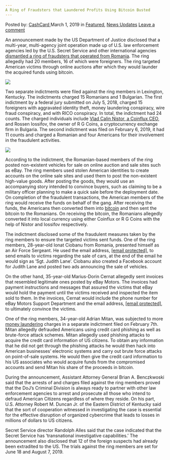 ```yaml
---
A Ring of Fraudsters that Laundered Profits Using Bitcoin Busted
---
```

<article class="post-listing post-28479 post type-post status-publish format-standard has-post-thumbnail hentry category-deepdot-news category-news-updates tag-bitcoin tag-busted tag-fraudsters tag-laundered tag-profits tag-ring">
    <div class="post-inner">
    <p class="post-meta">
    <span>Posted by: <a href="https://www.deepdotweb.com/author/cashcard/" title="">CashCard </a></span>
    <span>March 1, 2019</span>
    <span>in <a href="https://www.deepdotweb.com/category/deepdot-news/" rel="category tag">Featured</a>, <a href="https://www.deepdotweb.com/category/news-updates/" rel="category tag">News Updates</a></span>
    <span><a href="https://www.deepdotweb.com/2019/03/01/a-ring-of-fraudsters-that-laundered-profits-using-bitcoin-busted/#respond">Leave a comment</a></span>
    </p>
    <div class="clear"></div>
    <div class="entry">
    <p>An announcement made by the US Department of Justice disclosed that a multi-year, multi-agency joint operation made up of U.S. law enforcement agencies led by the U.S. Secret Service and other international agencies <a href="https://www.justice.gov/opa/pr/united-states-and-international-law-enforcement-dismantle-online-organized-crime-ring">dismantled a ring of fraudsters that operated from Romania</a>. The ring allegedly had 20 members, 16 of which were foreigners. The ring targeted American victims through online auctions after which they would launder the acquired funds using bitcoin.</p>
    <p><img class="wp-image-28482" src="https://www.deepdotweb.com/wp-content/uploads/2019/02/word-image-25.jpeg" srcset="https://www.deepdotweb.com/wp-content/uploads/2019/02/word-image-25.jpeg 660w, https://www.deepdotweb.com/wp-content/uploads/2019/02/word-image-25-300x150.jpeg 300w" sizes="(max-width: 660px) 100vw, 660px" /></p>
    <p>Two separate indictments were filed against the ring members in Lexington, Kentucky. The indictments charged 15 Romanians and 1 Bulgarian. The first indictment by a federal jury submitted on July 5, 2018, charged 15 foreigners with aggravated identity theft, money laundering conspiracy, wire fraud conspiracy, and with RICO conspiracy. In total, the indictment had 24 counts. The charged individuals include <a href="https://www.deepdotweb.com/2018/12/29/coinflux-ceo-arrested-in-romania-for-alleged-crimes-in-the-us/">Vlad Calin Nistor, a Coinflux CEO</a>, and Rossen Iossifov, the owner of R G Coins, a cryptocurrency exchange firm in Bulgaria. The second indictment was filed on February 6, 2019, it had 11 counts and charged a Romanian and four Americans for their involvement in the fraudulent activities.</p>
    <p><img class="wp-image-28483" src="https://www.deepdotweb.com/wp-content/uploads/2019/02/word-image-26.jpeg" srcset="https://www.deepdotweb.com/wp-content/uploads/2019/02/word-image-26.jpeg 660w, https://www.deepdotweb.com/wp-content/uploads/2019/02/word-image-26-300x150.jpeg 300w" sizes="(max-width: 660px) 100vw, 660px" /></p>
    <p>According to the indictment, the Romanian-based members of the ring posted non-existent vehicles for sale on online auction and sale sites such as eBay. The ring members used stolen American identities to create accounts on the online sale sites and used them to post the non-existent high-value goods. After posting the goods, they would use an accompanying story intended to convince buyers, such as claiming to be a military officer planning to make a quick sale before the deployment date. On completion of the fraudulent transactions, the American members of the ring would receive the funds on behalf of the gang. After receiving the funds, the Americans then converted them into <a href="https://www.deepdotweb.com/tag/bitcoin/">bitcoin</a> and then sent the bitcoin to the Romanians. On receiving the bitcoin, the Romanians allegedly converted it into local currency using either Coinflux or R G Coins with the help of Nistor and Iossifov respectively.</p>
    <p>The indictment disclosed some of the fraudulent measures taken by the ring members to ensure the targeted victims sent funds. One of the ring members, 28-year-old Ionat Ciobanu from Romania, presented himself as an Air Force Sergeant. He used the email address, <a href="/cdn-cgi/l/email-protection" class="__cf_email__" data-cfemail="cda7b8a9a4b9a5a1aca3a8f5ff8daaa0aca4a1e3aea2a0">[email&#160;protected]</a>, to send emails to victims regarding the sale of cars, at the end of the email he would sign as ‘Sgt. Judith Lane’. Ciobanu also created a Facebook account for Judith Lane and posted two ads announcing the sale of vehicles.</p>
    <p>On the other hand, 35-year-old Marius-Dorin Cernat allegedly sent invoices that resembled legitimate ones posted by eBay Motors. The invoices had payment instructions and messages that assured the victims that eBay would hold the payment until the victims received and inspected the item sold to them. In the invoices, Cernat would include the phone number for eBay Motors Support Department and the email address, <a href="/cdn-cgi/l/email-protection" class="__cf_email__" data-cfemail="e38681829aa393918c808690908a8d84ce908680969186cd808c8e">[email&#160;protected]</a>, to ultimately convince the victims.</p>
    <p>One of the ring members, 34-year-old Adrian Mitan, was subjected to more <a href="https://www.deepdotweb.com/2019/02/01/research-using-cryptocurrency-in-money-laundering/">money laundering</a> charges in a separate indictment filed on February 7th. Mitan allegedly defrauded Americans using credit card phishing as well as brute-force attack schemes. Mitan allegedly used phishing attacks to acquire the credit card information of US citizens. To obtain any information that he did not get through the phishing attacks he would then hack into American businesses’ electronic systems and carry out brute force attacks on point-of-sale systems. He would then give the credit card information to his US associates who would acquire funds from the compromised accounts and send Mitan his share of the proceeds in bitcoin.</p>
    <p>During the announcement, Assistant Attorney General Brian A. Benczkwoski said that the arrests of and charges filed against the ring members proved that the DoJ&#8217;s Criminal Division is always ready to partner with other law enforcement agencies to arrest and prosecute all those who intend to defraud American Citizens regardless of where they reside. On his part, U.S. Attorney Robert M. Duncan Jr. of the Eastern District of Kentucky said that the sort of cooperation witnessed in investigating the case is essential for the effective disruption of organized cybercrime that leads to losses in millions of dollars to US citizens.</p>
    <p>Secret Service director Randolph Alles said that the case indicated that the Secret Service has ‘transnational investigative capabilities.’ The announcement also disclosed that 12 of the foreign suspects had already been extradited to the US. The trials against the ring members are set for June 18 and August 7, 2019.</p>
    </div>
    <span style="display:none"><a href="https://www.deepdotweb.com/tag/bitcoin/" rel="tag">bitcoin</a> <a href="https://www.deepdotweb.com/tag/busted/" rel="tag">busted</a> <a href="https://www.deepdotweb.com/tag/fraudsters/" rel="tag">fraudsters</a> <a href="https://www.deepdotweb.com/tag/laundered/" rel="tag">laundered</a> <a href="https://www.deepdotweb.com/tag/profits/" rel="tag">profits</a> <a href="https://www.deepdotweb.com/tag/ring/" rel="tag">ring</a></span> <span style="display:none" class="updated">2019-03-01</span>
    <div style="display:none" class="vcard author" itemprop="author" itemscope itemtype="http://schema.org/Person"><strong class="fn" itemprop="name"><a href="https://www.deepdotweb.com/author/cashcard/" title="Posts by CashCard" rel="author">CashCard</a></strong></div>
    </div>
</article>

